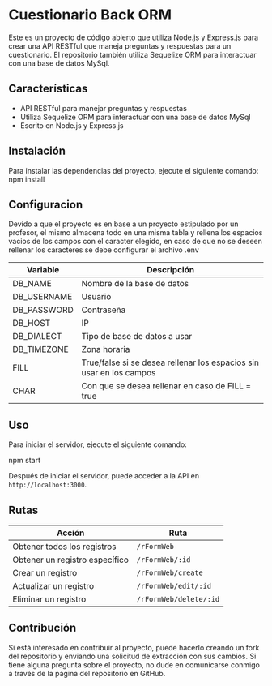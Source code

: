 # Cuestionario Back ORM

Este es un proyecto de código abierto que utiliza Node.js y Express.js para crear una API RESTful que maneja preguntas y respuestas para un cuestionario. El repositorio también utiliza Sequelize ORM para interactuar con una base de datos MySql.

## Características

- API RESTful para manejar preguntas y respuestas
- Utiliza Sequelize ORM para interactuar con una base de datos MySql
- Escrito en Node.js y Express.js

## Instalación

Para instalar las dependencias del proyecto, ejecute el siguiente comando:
npm install

## Configuracion
Devido a que el proyecto es en base a un proyecto estipulado por un profesor, el mismo almacena todo en una misma tabla y rellena los espacios vacios de los campos con el caracter elegido, en caso de que no se deseen rellenar los caracteres se debe configurar el archivo .env

| Variable | Descripción |
|---|---|
| DB_NAME | Nombre de la base de datos |
| DB_USERNAME | Usuario |
| DB_PASSWORD | Contraseña |
| DB_HOST | IP |
| DB_DIALECT | Tipo de base de datos a usar |
| DB_TIMEZONE | Zona horaria |
| FILL | True/false si se desea rellenar los espacios sin usar en los campos |
| CHAR | Con que se desea rellenar en caso de FILL = true |

## Uso

Para iniciar el servidor, ejecute el siguiente comando:

npm start

Después de iniciar el servidor, puede acceder a la API en `http://localhost:3000`.

## Rutas
| Acción | Ruta |
|---|---|
| Obtener todos los registros | `/rFormWeb` |
| Obtener un registro específico | `/rFormWeb/:id` |
| Crear un registro | `/rFormWeb/create` |
| Actualizar un registro | `/rFormWeb/edit/:id` |
| Eliminar un registro | `/rFormWeb/delete/:id` |

## Contribución

Si está interesado en contribuir al proyecto, puede hacerlo creando un fork del repositorio y enviando una solicitud de extracción con sus cambios. Si tiene alguna pregunta sobre el proyecto, no dude en comunicarse conmigo a través de la página del repositorio en GitHub.
